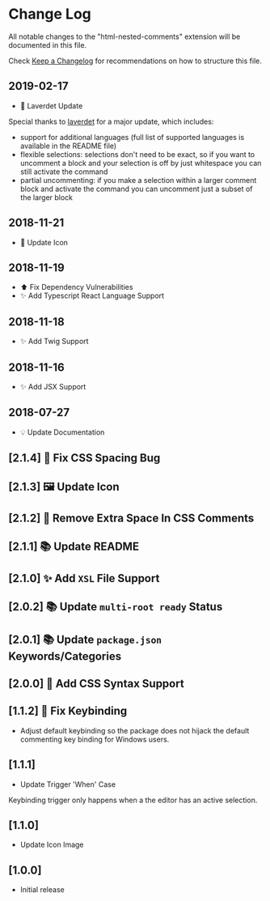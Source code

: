 # Change Log

All notable changes to the "html-nested-comments" extension will be documented in this file.

Check [Keep a Changelog](http://keepachangelog.com/) for recommendations on how to structure this file.

## 2019-02-17

- 🚀 Laverdet Update

Special thanks to [laverdet](https://github.com/laverdet) for a major update, which includes:

- support for additional languages (full list of supported languages is available in the README file)
- flexible selections: selections don't need to be exact, so if you want to uncomment a block and your selection is off by just whitespace you can still activate the command
- partial uncommenting: if you make a selection within a larger comment block and activate the command you can uncomment just a subset of the larger block

## 2018-11-21

- 💄 Update Icon

## 2018-11-19

- ⬆️ Fix Dependency Vulnerabilities
- ✨ Add Typescript React Language Support

## 2018-11-18

- ✨ Add Twig Support

## 2018-11-16

- ✨ Add JSX Support

## 2018-07-27

- 💡 Update Documentation

## [2.1.4] 🐛 Fix CSS Spacing Bug

## [2.1.3] 🖼️ Update Icon

## [2.1.2] 🎨 Remove Extra Space In CSS Comments

## [2.1.1] 📚 Update README

## [2.1.0] ✨ Add `XSL` File Support

## [2.0.2] 📚 Update `multi-root ready` Status

## [2.0.1] 📚 Update `package.json` Keywords/Categories

## [2.0.0] 🔧 Add CSS Syntax Support

## [1.1.2] 🔧 Fix Keybinding

- Adjust default keybinding so the package does not hijack the default commenting key binding for Windows users.

## [1.1.1]

- Update Trigger 'When' Case

Keybinding trigger only happens when a the editor has an active selection.

## [1.1.0]

- Update Icon Image

## [1.0.0]

- Initial release
